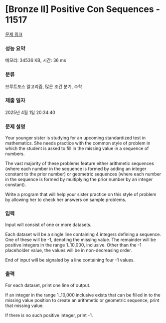 # [Bronze II] Positive Con Sequences - 11517 

[문제 링크](https://www.acmicpc.net/problem/11517) 

### 성능 요약

메모리: 34536 KB, 시간: 36 ms

### 분류

브루트포스 알고리즘, 많은 조건 분기, 수학

### 제출 일자

2025년 4월 1일 20:34:40

### 문제 설명

<p>Your younger sister is studying for an upcoming standardized test in mathematics. She needs practice with the common style of problem in which the student is asked to fill in the missing value in a sequence of numbers.</p>

<p>The vast majority of these problems feature either arithmetic sequences (where each number in the sequence is formed by adding an integer constant to the prior number) or geometric sequences (where each number in the sequence is formed by multiplying the prior number by an integer constant).</p>

<p>Write a program that will help your sister practice on this style of problem by allowing her to check her answers on sample problems.</p>

### 입력 

 <p>Input will consist of one or more datasets.</p>

<p>Each dataset will be a single line containing 4 integers defining a sequence. One of these will be -1, denoting the missing value. The remainder will be positive integers in the range 1..10,000, inclusive. Other than the -1 placeholder value, the values will be in non-decreasing order.</p>

<p>End of input will be signaled by a line containing four -1 values.</p>

### 출력 

 <p>For each dataset, print one line of output.</p>

<p>If an integer in the range 1..10,000 inclusive exists that can be filled in to the missing value position to create an arithmetic or geometric sequence, print that missing value.</p>

<p>If there is no such positive integer, print -1.</p>

